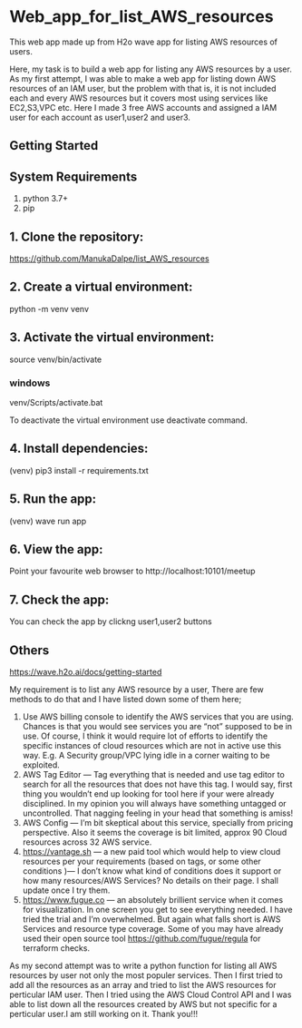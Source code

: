 # Web_app_for_list_AWS_resources
This web app made up from H2o wave app for listing AWS resources of users.

Here, my task is to build a web app for listing any AWS resources by a user. As my first attempt, I was able to make a web app for listing down AWS resources of an IAM user, but the problem with that is, it is not included each and every AWS resources but it covers most using services like EC2,S3,VPC etc.
Here I made 3 free AWS accounts and assigned a IAM user for each account as user1,user2 and user3.

## Getting Started

## System Requirements
1. python 3.7+
2. pip

## 1. Clone the repository:
https://github.com/ManukaDalpe/list_AWS_resources

## 2. Create a virtual environment:
python -m venv venv

## 3. Activate the virtual environment:

source venv/bin/activate

### windows
venv/Scripts/activate.bat

To deactivate the virtual environment use deactivate command.

## 4. Install dependencies:
(venv) pip3 install -r requirements.txt

## 5. Run the app:
(venv) wave run app

## 6. View the app:
Point your favourite web browser to
http://localhost:10101/meetup

## 7. Check the app:
You can check the app by clickng user1,user2 buttons

## Others
https://wave.h2o.ai/docs/getting-started

My requirement is to list any AWS resource by a user, There are few methods to do that and I have listed down some of them here;

1. Use AWS billing console to identify the AWS services that you are using. Chances is that you would see services you are “not” supposed to be in use. Of course, I think it      would require lot of efforts to identify the specific instances of cloud resources which are not in active use this way. E.g. A Security group/VPC lying idle in a corner       waiting to be exploited.
2. AWS Tag Editor — Tag everything that is needed and use tag editor to search for all the resources that does not have this tag. I would say, first thing you wouldn’t end up     looking for tool here if your were already disciplined. In my opinion you will always have something untagged or uncontrolled. That nagging feeling in your head that           something is amiss!
3. AWS Config — I’m bit skeptical about this service, specially from pricing perspective. Also it seems the coverage is bit limited, approx 90 Cloud resources across 32 AWS       service.
4. https://vantage.sh — a new paid tool which would help to view cloud resources per your requirements (based on tags, or some other conditions )— I don’t know what kind of       conditions does it support or how many resources/AWS Services? No details on their page. I shall update once I try them.
5. https://www.fugue.co — an absolutely brillient service when it comes for visualization. In one screen you get to see everything needed. I have tried the trial and I’m          overwhelmed. But again what falls short is AWS Services and resource type coverage. Some of you may have already used their open source tool https://github.com/fugue/regula    for terraform checks.

As my second attempt was to write a python function for listing all AWS resources by user not only the most populer services. Then I first tried to add all the resources as an array and tried to list the AWS resources for perticular IAM user. Then I tried using the AWS Cloud Control API and I was able to list down all the resources created by AWS but not specific for a perticular user.I am still working on it.
Thank you!!!








